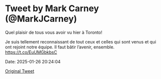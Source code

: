 # Tweet by Mark Carney (@MarkJCarney)

Quel plaisir de tous vous avoir vu hier à Toronto! 

Je suis tellement reconnaissant de tout ceux et celles qui sont venus et qui ont rejoint notre équipe. Il faut bâtir l’avenir, ensemble. https://t.co/EuUMGbkbsC

Date: 2025-01-26 20:24:04

[Original Tweet](https://x.com/MarkJCarney/status/1883611885733638608)
